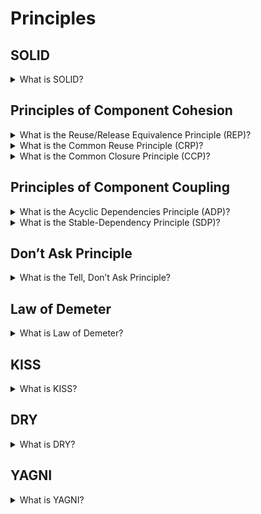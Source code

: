 # Principles

## SOLID

<details>
  <summary>What is SOLID?</summary>

- The single responsibility principle - each class should have only one reason to change. Everything within a class should do one thing, so there is only one reason for the class to change. If you are thinking about the responsibilities of a class and adding “and” to describe them, it means that the class may have several reasons to change in the future when you need to scale or update your application. Creating classes that focus on one purpose each, however, will make your code easier to understand and maintain.

- The open-closed principle - each entity should be open for expansion and be closed for modification.
  Open for extension means that the behavior of the module can be extended. As the requirements of the application change, we are able to extend the module with new behaviors that satisfy those changes. In other words, we are able to change what the module does.”
  Closed for modification means that the extending the behavior of a module does not result in changes to the source or binary code of the module. The binary executable version of the module, whether in a linkable library, a DLL, or a Java .jar, remains untouched.

- The Liskov substitution principle - any subclass should supplement the parent class but not change it. It extends the second SOLID principle—the OCP—by focusing on the behavior of a supertype—which is a base or parent class—and its subtypes—which are derived or child classes.

- The interface segregation principle - a few separate interfaces are better than one combined interface.
  These benefits demonstrate why the ISP helps you develop interfaces that are effectively designed and minimize the impact of modifications.
  While you can add a new method to an existing interface, if the new method implements a different responsibility, it’s best to separate it into a new interface. Implementing new methods without considering potential effects can lead to unintended and undesirable results, so it’s best to adhere to this principle from the start.

- The dependency inversion principle - dependencies should be only on abstractions.
  Applying the DIP prevents changes to low-level modules from impacting and forcing changes to high-level modules. It also guarantees that abstractions do not depend on details since these dependencies can also force unnecessary code changes.

</details>


## Principles of Component Cohesion

<details>
  <summary>What is the Reuse/Release Equivalence Principle (REP)?</summary>

The granular of reuse is the granular of release.

REP states that the granule of reuse, a component, can be no smaller than the granule of release. Anything that we reuse must also be released and tracked. It is not realistic for a developer to simply write a class and then claim that it is reusable. Reusability comes only after a tracking system is in place and offers the guarantees of notification, safety, and support that the potential reusers will need. REP gives us our first hint at how to partition our design into components. Since reusability must be based on components, reusable components must contain reusable classes. So, at least some components should comprise reusable sets of classes.

</details>

<details>
  <summary>What is the Common Reuse Principle (CRP)?</summary>

The classes in a component are reused together. If you reuse one of the classes in a component, you reuse them all.

This principle helps us to decide which classes should be placed into a component. CRP states that classes that tend to be reused together belong in the same component. Classes are seldom reused in isolation. Generally, reusable classes collaborate with other classes that are part of the reusable abstraction. CRP states that these classes belong together in the same component. In such a component, we would expect to see classes that have lots of dependencies on each other. A simple example might be a container class and its associated iterators. These classes are reused together because they are tightly coupled. Thus, they ought to be in the same component.

</details>

<details>
  <summary>What is the Common Closure Principle (CCP)?</summary>

The classes in a component should be closed together against the same kinds of changes. A change that affects a component affects all the classes in that component and no other components.

This is the Single-Responsibility Principle (SRP) restated for components. Just as SRP says that a class should not contain multiple reasons to change, CCP says that a component should not have multiple reasons to change. In most applications, maintainability is more important that reusability. If the code in an application must change, you would prefer the changes to occur all in one component rather than being distributed through many components. If changes are focused into a single component, we need redeploy only the one changed component. Other components that don’t depend on the changed component do not need to be revalidated or redeployed.

</details>

## Principles of Component Coupling

<details>
  <summary>What is the Acyclic Dependencies Principle (ADP)?</summary>

Allow no cycles in the component dependency graph.

The dependency structure must always be monitored for cycles. When cycles occur, they must be broken somehow. Sometimes, this will mean creating a new component, making the dependency structure grow.

</details>

<details>
  <summary>What is the Stable-Dependency Principle (SDP)?</summary>

Depend in the direction of stability.

Designs cannot be completely static. Some volatility is necessary if the design is to be maintained. We accomplish this by conforming to CCP. Using this principle, we create components that are sensitive to certain kinds of changes. These components are designed to be volatile; we expect them to change. Any component that we expect to be volatile should not be depended on by a component that is difficult to change! Otherwise, the volatile component will also be difficult to change. It is the perversity of software that a module that you have designed to be easy to change can be made difficult to change by someone else simply hanging a dependency upon it. Not a line of source code in your module need change, and yet your module will suddenly be difficult to change. By conforming to SDP, we ensure that modules that are intended to be easy to change are not depended on by modules that are more difficult to change than they are.


</details>

## Don’t Ask Principle

<details>
  <summary>What is the Tell, Don’t Ask Principle?</summary>

The Tell, Don't Ask Principle relies on a basic object-oriented foundation: to delegate an action to an object instead of asking an object for data.

</details>

## Law of Demeter

<details>
  <summary>What is Law of Demeter?</summary>

The Law of Demeter (LoD), also known as the Principle of Least Knowledge, is a set of object-oriented programming rules that puts restrictions on interactions between program modules.

The LoD helps you avoid a major problem that can arise when you try to create a chaining method: a knot of dependencies. When you have a knot of dependencies, it means that a change in one object in the code will force you to verify/recompile/redeploy the module with the object and all other modules that depend on it.

</details>

## KISS

<details>
  <summary>What is KISS?</summary>

KISS or keep it simple stupid is one of the design principles. KISS says that the many systems will work better if they are simple. So, simplicity should be one of the main targets in the design sphere.

</details>

## DRY

<details>
  <summary>What is DRY?</summary>

DRY or don’t repeat yourself is one of the design principles. DRY says that not need to repeat different information or functionality. Each part of knowledge should have only one view into system scope.

</details>

## YAGNI

<details>
  <summary>What is YAGNI?</summary>

YAGNI or you aren’t gonna need it is one of the design principles. YAGNI says that the programmer should not implement functionality if it is not necessary. There are a few reasons. Firstly, a customer does not have to pay for something that is not needed for him. Secondary, additional functionality could increase the development difficulty of other features.

</details>
